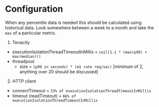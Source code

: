 Configuration
=============

When any percentile data is needed this should be calculated using historical data. Look somewhere between a week to a month
and take the `max` of a particular metric.

1. Tenacity
  -   executionIsolationThreadTimeoutInMillis = `ceil(1.1 * (max(p99) + max(median)))`
  -   threadpool
      *   size = `(p99 in seconds) * (m1 rate req/sec)` [minimum of 2, anything over 20 should be discussed]

2. HTTP client
  -   connectTimeout = `33% of executionIsolationThreadTimeoutInMillis`
  -   timeout (readTimeout) = `66% of executionIsolationThreadTimeoutInMillis`

